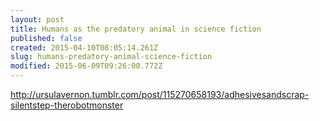 ```yaml
---
layout: post
title: Humans as the predatory animal in science fiction
published: false
created: 2015-04-10T08:05:14.261Z
slug: humans-predatory-animal-science-fiction
modified: 2015-06-09T09:26:00.772Z
---
```

http://ursulavernon.tumblr.com/post/115270658193/adhesivesandscrap-silentstep-therobotmonster
